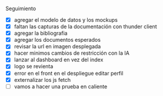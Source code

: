 Seguimiento 
- [x] agregar el modelo de datos y los mockups 
- [x] faltan las capturas de la documentación con thunder client
- [x] agregar la bibliografia 
- [x] agregar los documentos esperados
- [x] revisar la url en imagen desplegada
- [x] hacer minimos cambios de restricción con la IA
- [x] lanzar al dashboard en vez del index
- [x] logo se revienta
- [x] error en el front en el despliegue editar perfil
- [x] externalizar los js fetch 
- [ ] vamos a hacer una prueba en caliente
